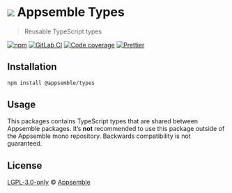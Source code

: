 # ![](https://gitlab.com/appsemble/appsemble/-/raw/0.20.23/config/assets/logo.svg) Appsemble Types

> Reusable TypeScript types

[![npm](https://img.shields.io/npm/v/@appsemble/types)](https://www.npmjs.com/package/@appsemble/types)
[![GitLab CI](https://gitlab.com/appsemble/appsemble/badges/0.20.23/pipeline.svg)](https://gitlab.com/appsemble/appsemble/-/releases/0.20.23)
[![Code coverage](https://codecov.io/gl/appsemble/appsemble/branch/0.20.23/graph/badge.svg)](https://codecov.io/gl/appsemble/appsemble)
[![Prettier](https://img.shields.io/badge/code_style-prettier-ff69b4.svg)](https://prettier.io)

## Installation

```sh
npm install @appsemble/types
```

## Usage

This packages contains TypeScript types that are shared between Appsemble packages. It’s **not**
recommended to use this package outside of the Appsemble mono repository. Backwards compatibility is
not guaranteed.

## License

[LGPL-3.0-only](https://gitlab.com/appsemble/appsemble/-/blob/0.20.23/LICENSE.md) ©
[Appsemble](https://appsemble.com)
